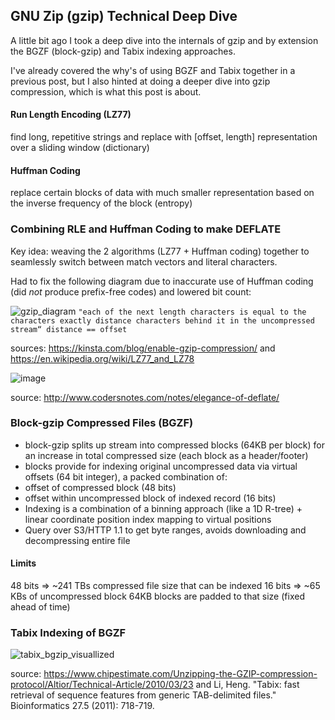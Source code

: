 ## GNU Zip (gzip) Technical Deep Dive

A little bit ago I took a deep dive into the internals of gzip and by extension the BGZF (block-gzip) and Tabix indexing approaches.

I've already covered the why's of using BGZF and Tabix together in a previous post, but I also hinted at doing a deeper dive into gzip compression, which is 
what this post is about.

#### Run Length Encoding (LZ77)

find long, repetitive strings and replace with [offset, length] representation over a sliding window (dictionary)

#### Huffman Coding

replace certain blocks of data with much smaller representation based on the inverse frequency of the block (entropy)

### Combining RLE and Huffman Coding to make DEFLATE

Key idea: weaving the 2 algorithms (LZ77 + Huffman coding) together to seamlessly switch between match vectors and literal characters.

Had to fix the following diagram due to inaccurate use of Huffman coding (did *not* produce prefix-free codes) and lowered bit count:

![gzip_diagram](https://github.com/user-attachments/assets/63320ce3-a6dd-4727-8110-f59aabcace55)
`"each of the next length characters is equal to the characters exactly distance characters behind it in the uncompressed stream“ distance == offset`

sources: https://kinsta.com/blog/enable-gzip-compression/ and https://en.wikipedia.org/wiki/LZ77_and_LZ78

![image](https://github.com/user-attachments/assets/628e601c-e051-490e-8d97-322084d2421c)

source: http://www.codersnotes.com/notes/elegance-of-deflate/


### Block-gzip Compressed Files (BGZF)

* block-gzip splits up stream into compressed blocks (64KB per block) for an increase in total compressed size (each block as a header/footer)
* blocks provide for indexing original uncompressed data via virtual offsets (64 bit integer), a packed combination of:
* offset of compressed block (48 bits)
* offset within uncompressed block of indexed record (16 bits)
* Indexing is a combination of a binning approach (like a 1D R-tree) + linear coordinate position index mapping to virtual positions
* Query over S3/HTTP 1.1 to get byte ranges, avoids downloading and decompressing entire file

#### Limits
48 bits => ~241 TBs compressed file size that can be indexed
16 bits => ~65 KBs of uncompressed block
64KB blocks are padded to that size (fixed ahead of time)


### Tabix Indexing of BGZF

![tabix_bgzip_visuallized](https://github.com/user-attachments/assets/193bd15c-7edf-4b83-a9ba-2e3af9a424dc)

source: https://www.chipestimate.com/Unzipping-the-GZIP-compression-protocol/Altior/Technical-Article/2010/03/23 and Li, Heng. "Tabix: fast retrieval of sequence features from generic TAB-delimited files." Bioinformatics 27.5 (2011): 718-719.
